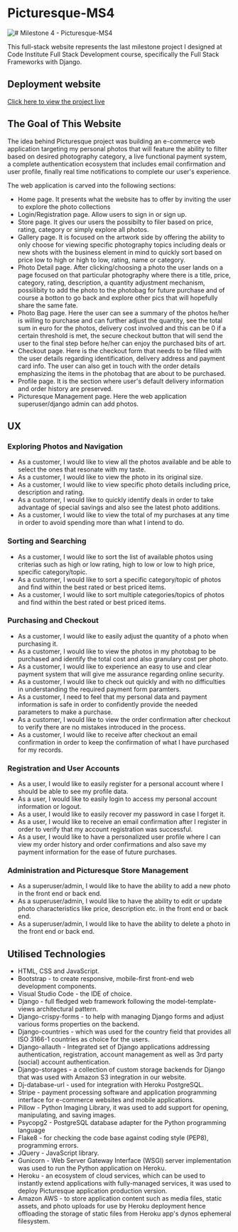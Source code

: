 # Picturesque-MS4

![# Milestone 4 - Picturesque-MS4](design/picturesque_mockup.jpg)

This full-stack website represents the last milestone project I designed at Code Institute Full Stack Development course, specifically the Full Stack Frameworks with Django.

## Deployment website

[Click here to view the project live](https://picturesque-app-ms4.herokuapp.com)

## The Goal of This Website
The idea behind Picturesque project was building an e-commerce web application targeting my personal photos that will feature the ability to filter based on desired photography category, a live functional payment system, a complete authentication ecosystem that includes email confirmation and user profile, finally real time notifications to complete our user's experience.

The web application is carved into the following sections:
- Home page. It presents what the website has to offer by inviting the user to explore the photo collections 
- Login/Registration page. Allow users to sign in or sign up. 
- Store page. It gives our users the possibilty to filer based on price, rating, category or simply explore all photos.
- Gallery page. It is focused on the artwork side by offering the ability to only choose for viewing specific photography topics including deals or new shots with the business element in mind to quickly sort based on price low to high or high to low, rating, name or category.
- Photo Detail page. After clicking/choosing a photo the user lands on a page focused on that particular photography where there is a title, price, category, rating, description, a quantity adjustment mechanism, possilibity to add the photo to the photobag for future purchase and of course a botton to go back and explore other pics that will hopefully share the same fate. 
- Photo Bag page. Here the user can see a summary of the photos he/her is willing to purchase and can further adjust the quantity, see the total sum in euro for the photos, delivery cost involved and this can be 0 if a certain threshold is met, the secure checkout button that will send the user to the final step before he/her can enjoy the purchased bits of art.
- Checkout page. Here is the checkout form that needs to be filled with the user details regarding identification, delivery address and payment card info. The user can also get in touch with the order details emphasizing the items in the photobag that are about to be purchased.
- Profile page. It is the section where user's default delivery information and order history are preserved.
- Picturesque Management page. Here the web application superuser/django admin can add photos.

## UX
### Exploring Photos and Navigation
- As a customer, I would like to view all the photos available and be able to select the ones that resonate with my taste.
- As a customer, I would like to view the photo in its original size. 
- As a customer, I would like to view specific photo details including price, description and rating.
- As a customer, I would like to quickly identify deals in order to take advantage of special savings and also see the latest photo additions.
- As a customer, I would like to view the total of my purchases at any time in order to avoid spending more than what I intend to do.

### Sorting and Searching
- As a customer, I would like to sort the list of available photos using criterias such as high or low rating, high to low or low to high price, specific category/topic.
- As a customer, I would like to sort a specific category/topic of photos and find within the best rated or best priced items.
- As a customer, I would like to sort multiple categories/topics of photos and find within the best rated or best priced items.

### Purchasing and Checkout
- As a customer, I would like to easily adjust the quantity of a photo when purchasing it.
- As a customer, I would like to view the photos in my photobag to be purchased and identify the total cost and also granulary cost per photo.
- As a customer, I would like to experience an easy to use and clear payment system that will give me assurance regarding online security. 
- As a customer, I would like to check out quickly and with no difficulties in understanding the required payment form paramters.
- As a customer, I need to feel that my personal data and payment information is safe in order to confidently provide the needed parameters to make a purchase. 
- As a customer, I would like to view the order confirmation after checkout to verify there are no mistakes introduced in the process.
- As a customer, I would like to receive after checkout an email confirmation in order to keep the confirmation of what I have purchased for my records.

### Registration and User Accounts

- As a user, I would like to easily register for a personal account where I should be able to see my profile data.
- As a user, I would like to easily login to access my personal account information or logout.
- As a user, I would like to easily recover my password in case I forget it.
- As a user, I would like to receive an email confirmation after I register in order to verify that my account registration was successful.
- As a user, I would like to have a personalized user profile where I can view my order history and order confirmations and also save my payment information for the ease of future purchases.

### Administration and Picturesque Store Management

- As a superuser/admin, I would like to have the ability to add a new photo in the front end or back end.
- As a superuser/admin, I would like to have the ability to edit or update photo characteristics like price, description etc. in the front end or back end.
- As a superuser/admin, I would like to have the ability to delete a photo in the front end or back end.

## Utilised Technologies

- HTML, CSS and JavaScript.
- Bootstrap - to create responsive, mobile-first front-end web development components.
- Visual Studio Code - the IDE of choice.
- Django - full fledged web framework following the model-template-views architectural pattern.
- Django-crispy-forms - to help with managing Django forms and adjust various forms properties on the backend.
- Django-countries - which was used for the country field that provides all ISO 3166-1 countries as choice for the users.
- Django-allauth - Integrated set of Django applications addressing authentication, registration, account management as well as 3rd party (social) account authentication.
- Django-storages - a collection of custom storage backends for Django that was used with Amazon S3 integration in our website.
- Dj-database-url - used for integration with Heroku PostgreSQL.
- Stripe - payment processing software and application programming interface for e-commerce websites and mobile applications.
- Pillow - Python Imaging Library, it was used to add support for opening, manipulating, and saving images.
- Psycopg2 - PostgreSQL database adapter for the Python programming language
- Flake8 - for checking the code base against coding style (PEP8), programming errors.
- JQuery - JavaScript library.
- Gunicorn - Web Server Gateway Interface (WSGI) server implementation was used to run the Python application on Heroku.
- Heroku - an ecosystem of cloud services, which can be used to instantly extend applications with fully-managed services, it was used to deploy Picturesque application production version.
- Amazon AWS - to store application content such as media files, static assets, and photo uploads for use by Heroku deployment hence offloading the storage of static files from Heroku app's dynos ephemeral filesystem.
